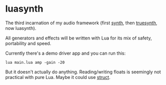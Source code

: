 # luasynth

The third incarnation of my audio framework
(first [synth](https://github.com/graue/synth),
then [truesynth](https://github.com/graue/truesynth),
now luasynth).

All generators and effects will be written with Lua
for its mix of safety, portability and speed.

Currently there's a demo driver app and you can run this:

    lua main.lua amp -gain -20

But it doesn't actually do anything. Reading/writing floats
is seemingly not practical with pure Lua.
Maybe it could use [struct](http://www.inf.puc-rio.br/~roberto/struct/).
